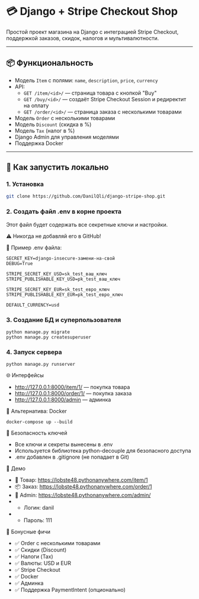 # 💳 Django + Stripe Checkout Shop

Простой проект магазина на Django с интеграцией Stripe Checkout, поддержкой заказов, скидок, налогов и мультивалютности.

---

## 📦 Функциональность

- Модель `Item` с полями: `name`, `description`, `price`, `currency`
- API:
  - `GET /item/<id>/` — страница товара с кнопкой "Buy"
  - `GET /buy/<id>/` — создаёт Stripe Checkout Session и редиректит на оплату
  - `GET /order/<id>/` — страница заказа с несколькими товарами
- Модель `Order` с несколькими товарами
- Модель `Discount` (скидка в %)
- Модель `Tax` (налог в %)
- Django Admin для управления моделями
- Поддержка Docker
---

## 🚀 Как запустить локально

### 1. Установка

```bash
git clone https://github.com/DanilQli/django-stripe-shop.git
```

### 2. Создать файл .env в корне проекта
Этот файл будет содержать все секретные ключи и настройки.

⚠️ Никогда не добавляй его в GitHub!

📄 Пример .env файла:
```
SECRET_KEY=django-insecure-замени-на-свой
DEBUG=True

STRIPE_SECRET_KEY_USD=sk_test_ваш_ключ
STRIPE_PUBLISHABLE_KEY_USD=pk_test_ваш_ключ

STRIPE_SECRET_KEY_EUR=sk_test_евро_ключ
STRIPE_PUBLISHABLE_KEY_EUR=pk_test_евро_ключ

DEFAULT_CURRENCY=usd
```

### 3. Создание БД и суперпользователя
```
python manage.py migrate
python manage.py createsuperuser
```
### 4. Запуск сервера
```
python manage.py runserver
```
🌐 Интерфейсы

- http://127.0.0.1:8000/item/1/ — покупка товара
- http://127.0.0.1:8000/order/1/ — покупка заказа
- http://127.0.0.1:8000/admin — админка

🐳 Альтернатива: Docker
```
docker-compose up --build
```

🔐 Безопасность ключей
- Все ключи и секреты вынесены в .env
- Используется библиотека python-decouple для безопасного доступа
- .env добавлен в .gitignore (не попадает в Git)

📡 Демо
- 🛒 Товар: https://lobste48.pythonanywhere.com/item/1
- 📦 Заказ: https://lobste48.pythonanywhere.com/order/1
- 🔐 Admin: https://lobste48.pythonanywhere.com/admin/
- - Логин: danil
- - Пароль: 111

🧠 Бонусные фичи
- ✅ Order с несколькими товарами
- ✅ Скидки (Discount)
- ✅ Налоги (Tax)
- ✅ Валюты: USD и EUR
- ✅ Stripe Checkout
- ✅ Docker
- ✅ Админка
- ✅ Поддержка PaymentIntent (опционально)
